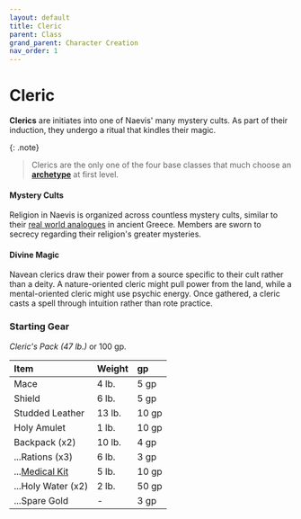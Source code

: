 ```yaml
---
layout: default
title: Cleric
parent: Class
grand_parent: Character Creation
nav_order: 1
---
```


# Cleric

**Clerics** are initiates into one of Naevis' many mystery cults. As part of their induction, they undergo a ritual that kindles their magic. 

{: .note}
> Clerics are the only one of the four base classes that much choose an [**archetype**](../../more/archetypes/index) at first level.

#### Mystery Cults

Religion in Naevis is organized across countless mystery cults, similar to their [real world analogues](https://en.wikipedia.org/wiki/Greco-Roman_mysteries) in ancient Greece. Members are sworn to secrecy regarding their religion's greater mysteries.

#### Divine Magic

Navean clerics draw their power from a source specific to their cult rather than a deity. A nature-oriented cleric might pull power from the land, while a mental-oriented cleric might use psychic energy. Once gathered, a cleric casts a spell through intuition rather than rote practice.



### Starting Gear

_Cleric's Pack (47 lb.)_ or 100 gp.

| Item                                                        | Weight | gp    |
| :---------------------------------------------------------- | :----- | :---- |
| Mace                                                        | 4 lb.  | 5 gp  |
| Shield                                                      | 6 lb.  | 5 gp  |
| Studded Leather                                             | 13 lb. | 10 gp |
| Holy Amulet                                                 | 1 lb.  | 10 gp |
| Backpack (x2)                                               | 10 lb. | 4 gp  |
| ...Rations (x3)                                             | 6 lb.  | 3 gp  |
| ...[Medical Kit](../../gear/adventuring_gear/general_items) | 5 lb.  | 10 gp |
| ...Holy Water (x2)                                          | 2 lb.  | 50 gp |
| ...Spare Gold                                               | -      | 3 gp  |


<!-- {: .archetypes}
> [Dream Cult](../../more/archetypes/cleric_dream), [Hell Cult](../../more/archetypes/cleric_hell), [Stone Cult](../../more/archetypes/cleric_stone), [Winter Cult](../../more/archetypes/cleric_winter) -->

<!-- #### Occupations

Clerics have highly variable relationships with their communities. Some live in monasteries as reclusive spiritualists. Others serve as priests who officiate over weddings, harvest festivals, and funerals. Hermits are common, as are warrior priests employed by mercenary outfits. -->

<!-- #### The Rites of Induction

Navean clerics are no longer fully mortal after their initiation. The spark of divine magic is kindled within them and their physical appearance is marked in a manner that indicates their cult affiliation. Many [Hell Knights](../../more/archetypes/cleric_hell), for example, have eyes that glow with firelight.

A universal side-effect of initiation is the inability to have children. As a consequence of this, clerics are largely disbarred from the lines of succession of noble families. -->
